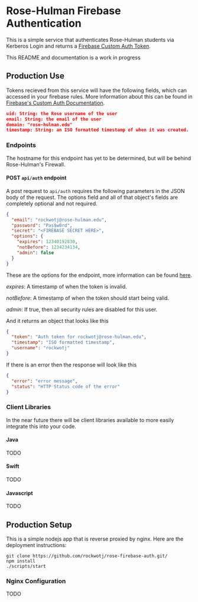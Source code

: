 # Rose-Hulman Firebase Authentication

This is a simple service that authenticates Rose-Hulman students via Kerberos Login and returns a [Firebase Custom Auth Token](https://www.firebase.com/docs/web/guide/login/custom.html).

This README and documentation is a work in progress

## Production Use

Tokens recieved from this service will have the following fields, which can accessed in your firebase rules. More information about this can be found in [Firebase's Custom Auth Documentation](https://www.firebase.com/docs/web/guide/login/custom.html).

```json
uid: String: the Rose username of the user
email: String: the email of the user
domain: "rose-hulman.edu"
timestamp: String: an ISO formatted timestamp of when it was created.
```

### Endpoints

The hostname for this endpoint has yet to be determined, but will be behind Rose-Hulman's Firewall.

#### POST `api/auth` endpoint

A post request to `api/auth` requires the following parameters in the JSON body of the request. The options field and all of that object's fields are completely optional and not required.

```json
{
  "email": "rockwotj@rose-hulman.edu",
  "password": "Pas$w0rd", 
  "secret": "<FIREBASE SECRET HERE>",
  "options": {
    "expires": 12340192830,
    "notBefore": 1234234134,
    "admin": false
  }
}
```

These are the options for the endpoint, more information can be found [here](https://github.com/firebase/firebase-token-generator-node#token-options).

*expires*: A timestamp of when the token is invalid.

*notBefore*: A timestamp of when the token should start being valid.

*admin*: If true, then all security rules are disabled for this user.

And it returns an object that looks like this

```json
{
  "token": "Auth token for rockwotj@rose-hulman.edu",
  "timestamp": "ISO formatted timestamp",
  "username": "rockwotj"
}
```

If there is an error then the response will look like this

```json
{
  "error": "error message",
  "status": "HTTP Status code of the error"
}
```

### Client Libraries

In the near future there will be client libraries available to more easily integrate this into your code.

#### Java

TODO

#### Swift

TODO

#### Javascript

TODO


## Production Setup

This is a simple nodejs app that is reverse proxied by nginx. Here are the deployment instructions:

```
git clone https://github.com/rockwotj/rose-firebase-auth.git/
npm install
./scripts/start
```


### Nginx Configuration 

TODO


